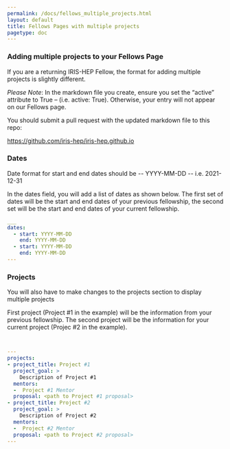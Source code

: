 ```yaml
---
permalink: /docs/fellows_multiple_projects.html
layout: default
title: Fellows Pages with multiple projects
pagetype: doc
---
```


### Adding multiple projects to your Fellows Page

If you are a returning IRIS-HEP Fellow, the format for adding multiple projects is slightly different.

*Please Note*:  In the markdown file you create, ensure you set the “active” attribute to True – (i.e.  active: True).  Otherwise, your entry will not appear on our Fellows page.

You should submit a pull request with the updated markdown file to this repo:

<https://github.com/iris-hep/iris-hep.github.io>

### Dates
Date format for start and end dates should be -- YYYY-MM-DD -- i.e. 2021-12-31

In the dates field, you will add a list of dates as shown below.  The first set of dates will be the start and end dates of your previous fellowship, the second set will be the start and end dates of your current fellowship.

```yml
___
dates:
  - start: YYYY-MM-DD
    end: YYYY-MM-DD
  - start: YYYY-MM-DD
    end: YYYY-MM-DD
---
```

### Projects
You will also have to make changes to the projects section to display multiple projects

First project (Project #1 in the example) will be the information from your previous fellowship.  The second project will be the information for your current project (Projec #2 in the example).

```yml


---
projects:
- project_title: Project #1
  project_goal: >
    Description of Project #1
  mentors:
  -  Project #1 Mentor
  proposal: <path to Project #1 proposal>
- project_title: Project #2
  project_goal: >
    Description of Project #2
  mentors:
  -  Project #2 Mentor
  proposal: <path to Project #2 proposal>
---
```


